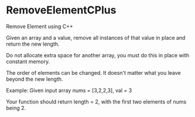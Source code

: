 # RemoveElementCPlus
Remove Element using C++

Given an array and a value, remove all instances of that value in place and return the new length.

Do not allocate extra space for another array, you must do this in place with constant memory.

The order of elements can be changed. It doesn't matter what you leave beyond the new length.

Example: Given input array nums = [3,2,2,3], val = 3

Your function should return length = 2, with the first two elements of nums being 2.
